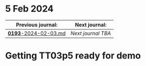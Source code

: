 # 5 Feb 2024

| Previous journal: | Next journal: |
|-|-|
| [**0193**-2024-02-03.md](./0193-2024-02-03.md) | *Next journal TBA* |

# Getting TT03p5 ready for demo

